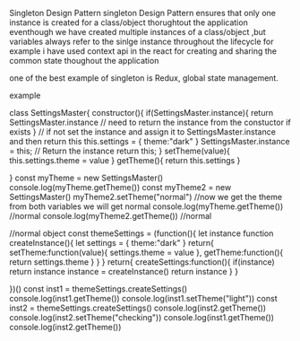 Singleton Design Pattern
singleton Design Pattern ensures that only one instance is created for a class/object thorughtout the application 
eventhough we have created multiple instances of a class/object ,but variables always refer to the sinlge instance throughout the lifecycle
for example i have used context api in the react for creating and sharing the common state thoughout the application

one of the best example of singleton is Redux, global state management.

example 

class SettingsMaster{
    constructor(){
        if(SettingsMaster.instance){
            return SettingsMaster.instance // need to return the instance from the constuctor if exists
        }
        // if not set the instance and assign it to SettingsMaster.instance and then return this
        this.settings = {
            theme:"dark"
        }
        SettingsMaster.instance = this;
        // Return the instance
        return this;
    }
    setTheme(value){
        this.settings.theme = value
    }
    getTheme(){
        return this.settings
    }

}
const myTheme = new SettingsMaster()
console.log(myTheme.getTheme())
const myTheme2 = new SettingsMaster()
myTheme2.setTheme("normal")
//now we get the theme from both variables we will get normal
console.log(myTheme.getTheme()) //normal
console.log(myTheme2.getTheme()) //normal

//normal object 
const themeSettings = (function(){
    let instance
    function createInstance(){
        let settings = {
            theme:"dark"
        }
        return{
            setTheme:function(value){
                settings.theme = value
            },
            getTheme:function(){
                return settings.theme
            }
        }
    }
    return{
        createSettings:function(){
            if(instance)
                return instance
            instance = createInstance()
            return instance
        }
    }

})()
const inst1 = themeSettings.createSettings()
console.log(inst1.getTheme())
console.log(inst1.setTheme("light"))
const inst2 = themeSettings.createSettings()
console.log(inst2.getTheme())
console.log(inst2.setTheme("checking"))
console.log(inst1.getTheme())
console.log(inst2.getTheme())





